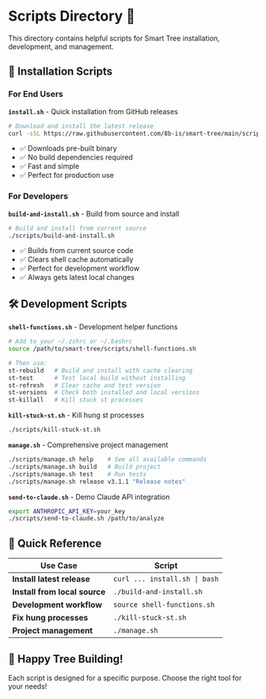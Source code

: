 # Scripts Directory 📁

This directory contains helpful scripts for Smart Tree installation, development, and management.

## 🚀 Installation Scripts

### For End Users

**`install.sh`** - Quick installation from GitHub releases
```bash
# Download and install the latest release
curl -sSL https://raw.githubusercontent.com/8b-is/smart-tree/main/scripts/install.sh | bash
```
- ✅ Downloads pre-built binary
- ✅ No build dependencies required  
- ✅ Fast and simple
- ✅ Perfect for production use

### For Developers

**`build-and-install.sh`** - Build from source and install
```bash
# Build and install from current source
./scripts/build-and-install.sh
```
- ✅ Builds from current source code
- ✅ Clears shell cache automatically
- ✅ Perfect for development workflow
- ✅ Always gets latest local changes

## 🛠️ Development Scripts

**`shell-functions.sh`** - Development helper functions
```bash
# Add to your ~/.zshrc or ~/.bashrc
source /path/to/smart-tree/scripts/shell-functions.sh

# Then use:
st-rebuild   # Build and install with cache clearing
st-test      # Test local build without installing
st-refresh   # Clear cache and test version
st-versions  # Check both installed and local versions
st-killall   # Kill stuck st processes
```

**`kill-stuck-st.sh`** - Kill hung st processes
```bash
./scripts/kill-stuck-st.sh
```

**`manage.sh`** - Comprehensive project management
```bash
./scripts/manage.sh help    # See all available commands
./scripts/manage.sh build   # Build project
./scripts/manage.sh test    # Run tests
./scripts/manage.sh release v3.1.1 "Release notes"
```

**`send-to-claude.sh`** - Demo Claude API integration
```bash
export ANTHROPIC_API_KEY=your_key
./scripts/send-to-claude.sh /path/to/analyze
```

## 🎯 Quick Reference

| Use Case | Script |
|----------|--------|
| **Install latest release** | `curl ... install.sh \| bash` |
| **Install from local source** | `./build-and-install.sh` |
| **Development workflow** | `source shell-functions.sh` |
| **Fix hung processes** | `./kill-stuck-st.sh` |
| **Project management** | `./manage.sh` |

## 🌳 Happy Tree Building!

Each script is designed for a specific purpose. Choose the right tool for your needs! 